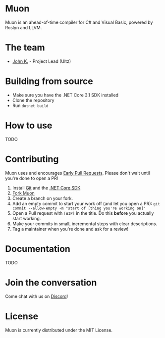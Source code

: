 # Muon
Muon is an ahead-of-time compiler for C# and Visual Basic, powered by Roslyn and LLVM.

# The team
- [John K.](https://github.com/john-h-k) - Project Lead (Ultz)

# Building from source

- Make sure you have the .NET Core 3.1 SDK installed
- Clone the repository
- Run `dotnet build`

# How to use

TODO

# Contributing

Muon uses and encourages [Early Pull Requests](https://medium.com/practical-blend/pull-request-first-f6bb667a9b6). Please don't wait until you're done to open a PR!

1. Install [Git](https://git-scm.com/downloads) and the [.NET Core SDK](https://www.microsoft.com/net/download)
1. [Fork Muon](https://github.com/Ultz/Muon/fork)
1. Create a branch on your fork.
1. Add an empty commit to start your work off (and let you open a PR): `git commit --allow-empty -m "start of [thing you're working on]"`
1. Open a Pull request with `[WIP]` in the title. Do this **before** you actually start working.
1. Make your commits in small, incremental steps with clear descriptions.
1. Tag a maintainer when you're done and ask for a review!

# Documentation

TODO

# Join the conversation

Come chat with us on [Discord](https://discord.gg/qk6H4zq)!

# License
Muon is currently distributed under the MIT License.
